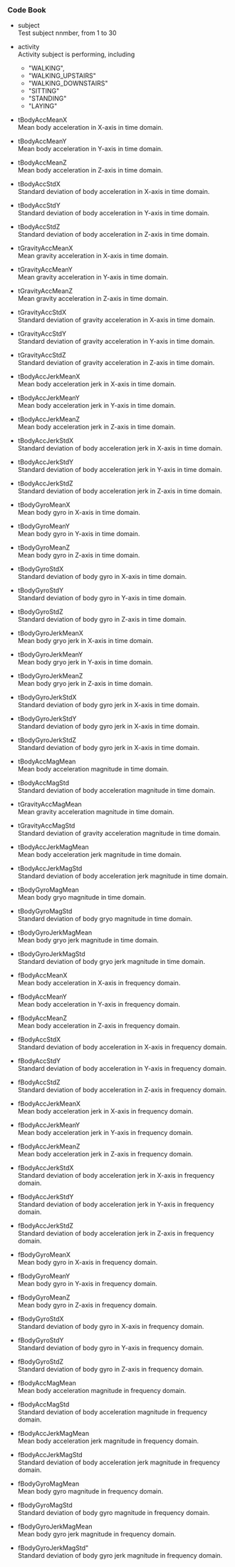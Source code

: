 ### Code Book

* subject  
  Test subject nnmber, from 1 to 30

* activity  
  Activity subject is performing, including
    * "WALKING",
    * "WALKING_UPSTAIRS"
    * "WALKING_DOWNSTAIRS"
    * "SITTING"
    * "STANDING"
    * "LAYING"

* tBodyAccMeanX  
  Mean body acceleration in X-axis in time domain.

* tBodyAccMeanY  
  Mean body acceleration in Y-axis in time domain.

* tBodyAccMeanZ  
  Mean body acceleration in Z-axis in time domain.

* tBodyAccStdX  
  Standard deviation of body acceleration in X-axis in time domain.

* tBodyAccStdY  
  Standard deviation of body acceleration in Y-axis in time domain.

* tBodyAccStdZ  
  Standard deviation of body acceleration in Z-axis in time domain.

* tGravityAccMeanX  
  Mean gravity acceleration in X-axis in time domain.

* tGravityAccMeanY  
  Mean gravity acceleration in Y-axis in time domain.

* tGravityAccMeanZ  
  Mean gravity acceleration in Z-axis in time domain.

* tGravityAccStdX  
  Standard deviation of gravity acceleration in X-axis in time domain.

* tGravityAccStdY  
  Standard deviation of gravity acceleration in Y-axis in time domain.

* tGravityAccStdZ  
  Standard deviation of gravity acceleration in Z-axis in time domain.

* tBodyAccJerkMeanX  
  Mean body acceleration jerk in X-axis in time domain.

* tBodyAccJerkMeanY  
  Mean body acceleration jerk in Y-axis in time domain.

* tBodyAccJerkMeanZ  
  Mean body acceleration jerk in Z-axis in time domain.

* tBodyAccJerkStdX  
  Standard deviation of body acceleration jerk in X-axis in time domain.

* tBodyAccJerkStdY  
  Standard deviation of body acceleration jerk in Y-axis in time domain.

* tBodyAccJerkStdZ  
  Standard deviation of body acceleration jerk in Z-axis in time domain.

* tBodyGyroMeanX  
  Mean body gyro in X-axis in time domain.

* tBodyGyroMeanY  
  Mean body gyro in Y-axis in time domain.

* tBodyGyroMeanZ  
  Mean body gyro in Z-axis in time domain.

* tBodyGyroStdX  
  Standard deviation of body gyro in X-axis in time domain.

* tBodyGyroStdY  
  Standard deviation of body gyro in Y-axis in time domain.

* tBodyGyroStdZ  
  Standard deviation of body gyro in Z-axis in time domain.

* tBodyGyroJerkMeanX  
  Mean body gryo jerk in X-axis in time domain.

* tBodyGyroJerkMeanY  
  Mean body gryo jerk in Y-axis in time domain.

* tBodyGyroJerkMeanZ  
  Mean body gryo jerk in Z-axis in time domain.

* tBodyGyroJerkStdX  
  Standard deviation of body gyro jerk in X-axis in time domain.

* tBodyGyroJerkStdY  
  Standard deviation of body gyro jerk in X-axis in time domain.

* tBodyGyroJerkStdZ  
  Standard deviation of body gyro jerk in X-axis in time domain.

* tBodyAccMagMean  
  Mean body acceleration magnitude in time domain.

* tBodyAccMagStd  
  Standard deviation of body acceleration magnitude in time domain.

* tGravityAccMagMean  
  Mean gravity acceleration magnitude in time domain.

* tGravityAccMagStd  
  Standard deviation of gravity acceleration magnitude in time domain.

* tBodyAccJerkMagMean  
  Mean body acceleration jerk magnitude in time domain.

* tBodyAccJerkMagStd  
  Standard deviation of body acceleration jerk magnitude in time domain.

* tBodyGyroMagMean  
  Mean body gryo magnitude in time domain.

* tBodyGyroMagStd  
  Standard deviation of body gryo magnitude in time domain.

* tBodyGyroJerkMagMean  
  Mean body gryo jerk magnitude in time domain.

* tBodyGyroJerkMagStd  
  Standard deviation of body gryo jerk magnitude in time domain.

* fBodyAccMeanX  
  Mean body acceleration in X-axis in frequency domain.

* fBodyAccMeanY  
  Mean body acceleration in Y-axis in frequency domain.

* fBodyAccMeanZ  
  Mean body acceleration in Z-axis in frequency domain.

* fBodyAccStdX  
  Standard deviation of body acceleration in X-axis in frequency domain.

* fBodyAccStdY  
  Standard deviation of body acceleration in Y-axis in frequency domain.

* fBodyAccStdZ  
  Standard deviation of body acceleration in Z-axis in frequency domain.

* fBodyAccJerkMeanX  
  Mean body acceleration jerk in X-axis in frequency domain.

* fBodyAccJerkMeanY  
  Mean body acceleration jerk in Y-axis in frequency domain.

* fBodyAccJerkMeanZ  
  Mean body acceleration jerk in Z-axis in frequency domain.

* fBodyAccJerkStdX  
  Standard deviation of body acceleration jerk in X-axis in frequency domain.

* fBodyAccJerkStdY  
  Standard deviation of body acceleration jerk in Y-axis in frequency domain.

* fBodyAccJerkStdZ  
  Standard deviation of body acceleration jerk in Z-axis in frequency domain.

* fBodyGyroMeanX  
  Mean body gyro in X-axis in frequency domain.

* fBodyGyroMeanY  
  Mean body gyro in Y-axis in frequency domain.

* fBodyGyroMeanZ  
  Mean body gyro in Z-axis in frequency domain.

* fBodyGyroStdX  
  Standard deviation of body gyro in X-axis in frequency domain.

* fBodyGyroStdY  
  Standard deviation of body gyro in Y-axis in frequency domain.

* fBodyGyroStdZ  
  Standard deviation of body gyro in Z-axis in frequency domain.

* fBodyAccMagMean  
  Mean body acceleration magnitude in frequency domain.

* fBodyAccMagStd  
  Standard deviation of body acceleration magnitude in frequency domain.

* fBodyAccJerkMagMean  
  Mean body acceleration jerk magnitude in frequency domain.

* fBodyAccJerkMagStd  
  Standard deviation of body acceleration jerk magnitude in frequency domain.

* fBodyGyroMagMean  
  Mean body gyro magnitude in frequency domain.

* fBodyGyroMagStd  
  Standard deviation of body gyro magnitude in frequency domain.

* fBodyGyroJerkMagMean  
  Mean body gyro jerk magnitude in frequency domain.

* fBodyGyroJerkMagStd"  
  Standard deviation of body gyro jerk magnitude in frequency domain.